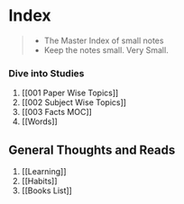 # Index

> - The Master Index of small notes
> - Keep the notes small. Very Small.
> 

### Dive into Studies 
1. [[001 Paper Wise Topics]] 
2. [[002 Subject Wise Topics]]
3. [[003 Facts MOC]]
4. [[Words]] 

## General Thoughts and Reads
1. [[Learning]]
2. [[Habits]]
3. [[Books List]]
	